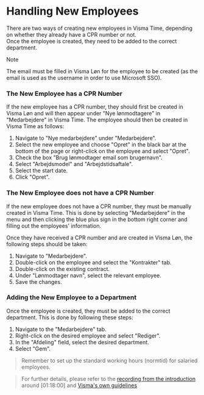 # Handling New Employees

There are two ways of creating new employees in Visma Time, depending on whether they already have a CPR number or not.  
Once the employee is created, they need to be added to the correct department.

> [!NOTE]
> The email must be filled in Visma Løn for the employee to be created (as the email is used as the username in order to use Microsoft SSO).

### The New Employee has a CPR Number

If the new employee has a CPR number, they should first be created in Visma Løn and will then appear under "Nye lønmodtagere" in "Medarbejdere" in Visma Time. The employee should then be created in Visma Time as follows:

1. Navigate to "Nye medarbejdere" under "Medarbejdere".
2. Select the new employee and choose "Opret" in the black bar at the bottom of the page or right-click on the employee and select "Opret".
3. Check the box "Brug lønmodtager email som brugernavn".
4. Select "Arbejdsmodel" and "Arbejdstidsaftale".
5. Select the start date.
6. Click "Opret".

### The New Employee does not have a CPR Number

If the new employee does not have a CPR number, they must be manually created in Visma Time. This is done by selecting "Medarbejdere" in the menu and then clicking the blue plus sign in the bottom right corner and filling out the employees' information.

Once they have received a CPR number and are created in Visma Løn, the following steps should be taken:

1. Navigate to "Medarbejdere".
2. Double-click on the employee and select the "Kontrakter" tab.
3. Double-click on the existing contract.
4. Under "Lønmodtager navn", select the relevant employee.
5. Save the changes.

### Adding the New Employee to a Department

Once the employee is created, they must be added to the correct department. This is done by following these steps:

1. Navigate to the "Medarbejdere" tab.
2. Right-click on the desired employee and select "Rediger".
3. In the "Afdeling" field, select the desired department.
4. Select "Gem".

> Remember to set up the standard working hours (normtid) for salaried employees.

> For further details, please refer to the [recording from the introduction](https://drive.google.com/file/d/1MPGeUmRteXMQVe_OqVtYNaGs0aFUJfHr/view?usp=sharing) around [01:18:00] and [Visma's own guidelines](https://community.visma.com/t5/Vejledninger-i-Visma-Time/Sadan-opretter-og-vedligeholder-du-medarbejdere-i-Visma-Time/ta-p/312680?attachment-id=16422)
